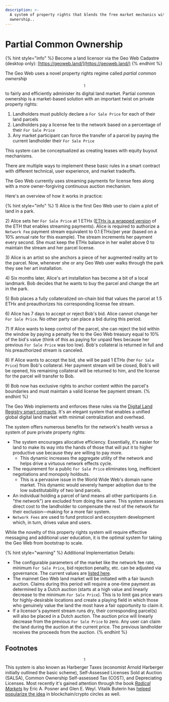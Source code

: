 ```yaml
---
description: >-
  A system of property rights that blends the free market mechanics with common
  ownership..
---
```


# Partial Common Ownership

{% hint style="info" %}
Become a land licensor via the Geo Web Cadastre (desktop only): [https://geoweb.land/](https://geoweb.land/)
{% endhint %}

The Geo Web uses a novel property rights regime called _partial common ownership_$$^1$$ to fairly and efficiently administer its digital land market. Partial common ownership is a market-based solution with an important twist on private property rights:

1. Landholders must publicly declare a  `For Sale Price` for each of their land parcels
2. Landholders pay a license fee to the network based on a percentage of their `For Sale Price`
3. Any market participant can force the transfer of a parcel by paying the current landholder their `For Sale Price`&#x20;

This system can be conceptualized as creating leases with equity buyout mechanisms.&#x20;

There are multiple ways to implement these basic rules in a smart contract with different technical, user experience, and market tradeoffs.

The Geo Web currently uses streaming payments for license fees along with a more owner-forgiving continuous auction mechanism.

Here's an overview of how it works in practice:

{% hint style="info" %}
1\) Alice is the first Geo Web user to claim a plot of land in a park.

2\) Alice sets her `For Sale Price` at 1 ETHx ([ETHx is a wrapped version](https://docs.superfluid.finance/superfluid/protocol-developers/guides/super-tokens) of the ETH that enables streaming payments). Alice is required to authorize a `Network Fee` payment stream equivalent to 0.1 ETHx/per year (based on a 10% annual rate for this example). The stream increments her payment every second. She must keep the ETHx balance in her wallet above 0 to maintain the stream and her parcel license.

3\) Alice is an artist so she anchors a piece of her augmented reality art to the parcel. Now, whenever she or any Geo Web user walks through the park they see her art installation.

4\) Six months later, Alice's art installation has become a bit of a local landmark. Bob decides that he wants to buy the parcel and change the art in the park.

5\) Bob places a fully collateralized on-chain bid that values the parcel at 1.5 ETHx and preauthorizes his corresponding license fee stream.

6\) Alice has 7 days to accept or reject Bob's bid. Alice cannot change her `For Sale Price`. No other party can place a bid during this period.

7\) If Alice wants to keep control of the parcel, she can reject the bid within the window by paying a penalty fee to the Geo Web treasury equal to 10% of the bid's value (think of this as paying for unpaid fees because her previous `For Sale Price` was too low). Bob's collateral is returned in full and his preauthorized stream is canceled.

8\) If Alice wants to accept the bid, she will be paid 1 ETHx (her `For Sale Price`) from Bob's collateral. Her payment stream will be closed, Bob's will be opened, his remaining collateral will be returned to him, and the license for the parcel will transfer to Bob.&#x20;

9\) Bob now has exclusive rights to anchor content within the parcel's boundaries and must maintain a valid license fee payment stream.
{% endhint %}

The Geo Web implements and enforces these rules via the [Digital Land Registry smart contracts](digital-land-registry.md). It's an elegant system that enables a unified global digital land market with minimal centralization and overhead.

The system offers numerous benefits for the network's health versus a system of pure private property rights:

* The system encourages allocative efficiency. Essentially, it's easier for land to make its way into the hands of those that will put it to higher productive use because they are willing to pay more.
  * This dynamic increases the aggregate utility of the network and helps drive a virtuous network effects cycle.
* The requirement for a public `For Sale Price` eliminates long, inefficient negotiations and monopoly holdouts.&#x20;
  * This is a pervasive issue in the World Wide Web's domain name market. This dynamic would severely hamper adoption due to the low substitutability of two land parcels.
* An individual holding a parcel of land means all other participants (i.e. "the network") are excluded from doing the same. This system assesses direct cost to the landholder to compensate the rest of the network for their exclusion—making for a more fair system.
* `Network Fees` are used to fund protocol and ecosystem development which, in turn, drives value and users.

While the novelty of this property rights system will require effective messaging and additional user education, it is the optimal system for taking the Geo Web from bootstrap to scale.

{% hint style="warning" %}
Additional Implementation Details:

* The configurable parameters of the market like the network fee rate, minimum `For Sale Price`, bid rejection penalty, etc. can be adjusted via governance. The current values are [listed here](../community-and-governance/network-parameters.md).
* The mainnet Geo Web land market will be initiated with a fair launch auction. Claims during this period will require a one-time payment as determined by a Dutch auction (starts at a high value and linearly decrease to the minimum `For Sale Price`). This is to limit gas price wars for highly-desirable locations and create a playing field in which those who genuinely value the land the most have a fair opportunity to claim it.
* If a licensor's payment stream runs dry, their corresponding parcel(s) will also be placed in a Dutch auction. The auction price will linearly decrease from the previous `For Sale Price` to zero. Any user can claim the land during the auction at the current price. The previous landholder receives the proceeds from the auction.
{% endhint %}

## Footnotes

$$^1$$This system is also known as Harberger Taxes (economist Arnold Harberger initially outlined the basic scheme), Self-Assessed Licenses Sold at Auction (SALSA), Common Ownership Self-assessed Tax (COST), and Depreciating Licenses. Most recently it's gained attention through the book [_Radical Markets_](http://radicalmarkets.com/) by Eric A. Posner and Glen E. Weyl. Vitalik Buterin has [helped popularize the idea](https://vitalik.ca/general/2018/04/20/radical\_markets.html) in blockchain/crypto circles as well.
